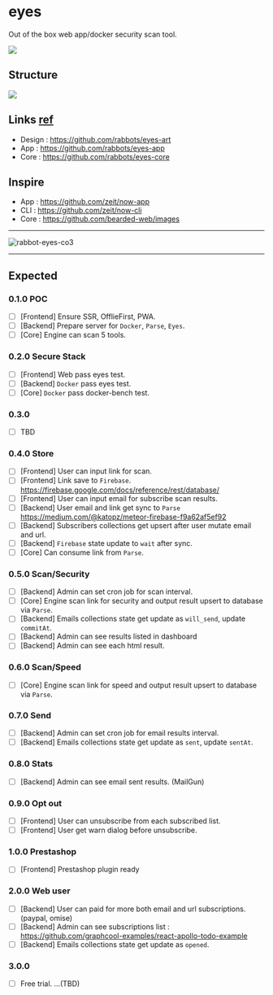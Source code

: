 # eyes
Out of the box web app/docker security scan tool.

![](https://raw.githubusercontent.com/rabbots/eyes-art/master/icons/eyes-256x256.png)

## Structure
![](https://raw.githubusercontent.com/rabbots/eyes-art/master/raw/rabbot-eyes-structure.png)

## Links [ref](https://github.com/rabbots?utf8=%E2%9C%93&q=eyes&type=&language=)
- Design : https://github.com/rabbots/eyes-art
- App : https://github.com/rabbots/eyes-app
- Core : https://github.com/rabbots/eyes-core

## Inspire
- App : https://github.com/zeit/now-app
- CLI : https://github.com/zeit/now-cli
- Core : https://github.com/bearded-web/images

- - -

![rabbot-eyes-co3](https://cloud.githubusercontent.com/assets/97060/21742604/e41f5560-d524-11e6-8b47-eb2166c6921e.png)

- - -

## Expected

### 0.1.0 POC
- [ ] [Frontend] Ensure SSR, OfflieFirst, PWA.
- [ ] [Backend] Prepare server for `Docker`, `Parse`, `Eyes`.
- [ ] [Core] Engine can scan 5 tools.

### 0.2.0 Secure Stack
- [ ] [Frontend] Web pass eyes test.
- [ ] [Backend] `Docker` pass eyes test.
- [ ] [Core] `Docker` pass docker-bench test.

### 0.3.0
- [ ] TBD

### 0.4.0 Store
- [ ] [Frontend] User can input link for scan.
- [ ] [Frontend] Link save to `Firebase`. https://firebase.google.com/docs/reference/rest/database/
- [ ] [Frontend] User can input email for subscribe scan results.
- [ ] [Backend] User email and link get sync to `Parse` https://medium.com/@katopz/meteor-firebase-f9a62af5ef92
- [ ] [Backend] Subscribers collections get upsert after user mutate email and url.
- [ ] [Backend] `Firebase` state update to `wait` after sync.
- [ ] [Core] Can consume link from `Parse`.

### 0.5.0 Scan/Security
- [ ] [Backend] Admin can set cron job for scan interval.
- [ ] [Core] Engine scan link for security and output result upsert to database via `Parse`.
- [ ] [Backend] Emails collections state get update as `will_send`, update `commitAt`.
- [ ] [Backend] Admin can see results listed in dashboard
- [ ] [Backend] Admin can see each html result.

### 0.6.0 Scan/Speed
- [ ] [Core] Engine scan link for speed and output result upsert to database via `Parse`.

### 0.7.0 Send
- [ ] [Backend] Admin can set cron job for email results interval.
- [ ] [Backend] Emails collections state get update as `sent`, update `sentAt`.

### 0.8.0 Stats
- [ ] [Backend] Admin can see email sent results. (MailGun)

### 0.9.0 Opt out
- [ ] [Frontend] User can unsubscribe from each subscribed list.
- [ ] [Frontend] User get warn dialog before unsubscribe.

### 1.0.0 Prestashop
- [ ] [Frontend] Prestashop plugin ready

### 2.0.0 Web user
- [ ] [Backend] User can paid for more both email and url subscriptions. (paypal, omise)
- [ ] [Backend] Admin can see subscriptions list : https://github.com/graphcool-examples/react-apollo-todo-example
- [ ] [Backend] Emails collections state get update as `opened`.

### 3.0.0
- [ ] Free trial. ...(TBD)
